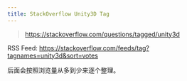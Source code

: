 ```yaml
---
title: StackOverflow Unity3D Tag
---
```


> https://stackoverflow.com/questions/tagged/unity3d

RSS Feed: https://stackoverflow.com/feeds/tag?tagnames=unity3d&sort=votes

后面会按照浏览量从多到少来逐个整理。